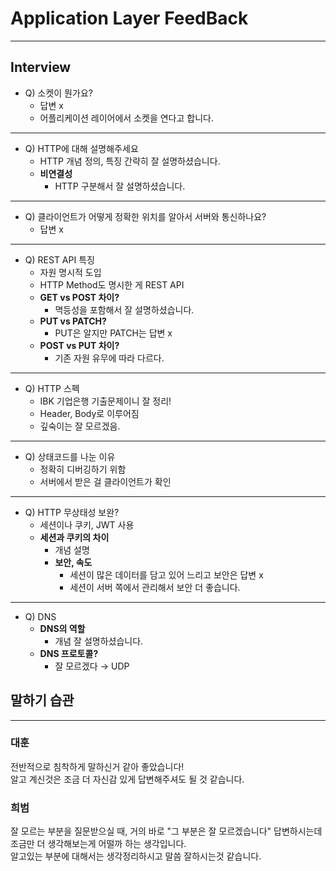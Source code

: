 # Application Layer FeedBack

---

## Interview


* Q) 소켓이 뭔가요?  
    - 답변 x  
    - 어플리케이션 레이어에서 소켓을 연다고 합니다.

---

* Q) HTTP에 대해 설명해주세요  
    - HTTP 개념 정의, 특징 간략히 잘 설명하셨습니다.  
    - **비연결성**  
        - HTTP 구분해서 잘 설명하셨습니다.

---

* Q) 클라이언트가 어떻게 정확한 위치를 알아서 서버와 통신하나요?  
    - 답변 x

---

* Q) REST API 특징  
    - 자원 명시적 도입  
    - HTTP Method도 명시한 게 REST API  
    - **GET vs POST 차이?**  
        - 멱등성을 포함해서 잘 설명하셨습니다.  
    - **PUT vs PATCH?**  
        - PUT은 알지만 PATCH는 답변 x  
    - **POST vs PUT 차이?**  
        - 기존 자원 유무에 따라 다르다.

---

* Q) HTTP 스펙  
    - IBK 기업은행 기출문제이니 잘 정리!  
    - Header, Body로 이루어짐  
    - 깊숙이는 잘 모르겠음.

---

* Q) 상태코드를 나눈 이유  
    - 정확히 디버깅하기 위함  
    - 서버에서 받은 걸 클라이언트가 확인

---

* Q) HTTP 무상태성 보완?  
    - 세션이나 쿠키, JWT 사용  
    - **세션과 쿠키의 차이**  
        - 개념 설명  
        - **보안, 속도**  
            - 세션이 많은 데이터를 담고 있어 느리고 보안은 답변 x  
            - 세션이 서버 쪽에서 관리해서 보안 더 좋습니다.

---

* Q) DNS  
    - **DNS의 역할**  
        - 개념 잘 설명하셨습니다.  
    - **DNS 프로토콜?**  
        - 잘 모르겠다 → UDP

## 말하기 습관

---
### 대훈
전반적으로 침착하게 말하신거 같아 좋았습니다! <br/>
알고 계신것은 조금 더 자신감 있게 답변해주셔도 될 것 같습니다.

### 희범
잘 모르는 부분을 질문받으실 때, 거의 바로 "그 부분은 잘 모르겠습니다" 답변하시는데 조금만 더 생각해보는게 어떨까 하는 생각입니다.
<br/>
 알고있는 부분에 대해서는 생각정리하시고 말씀 잘하시는것 같습니다.